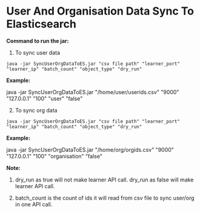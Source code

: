 # User And Organisation Data Sync To Elasticsearch 

**Command to run the jar:**

1. To sync user data

`java -jar SyncUserOrgDataToES.jar "csv file path" "learner_port" "learner_ip" "batch_count" "object_type" "dry_run"`

**Example:**

java -jar SyncUserOrgDataToES.jar "/home/user/userids.csv" "9000" "127.0.0.1" "100" "user" "false"


2. To sync org data

`java -jar SyncUserOrgDataToES.jar "csv file path" "learner_port" "learner_ip" "batch_count" "object_type" "dry_run"`

**Example:**

java -jar SyncUserOrgDataToES.jar "/home/org/orgids.csv" "9000" "127.0.0.1" "100" "organisation" "false"

**Note:** 
1. dry_run as true will not make learner API call.
   dry_run as false will make learner API call.
   
2. batch_count is the count of ids it will read from csv file to sync user/org in one API call.

